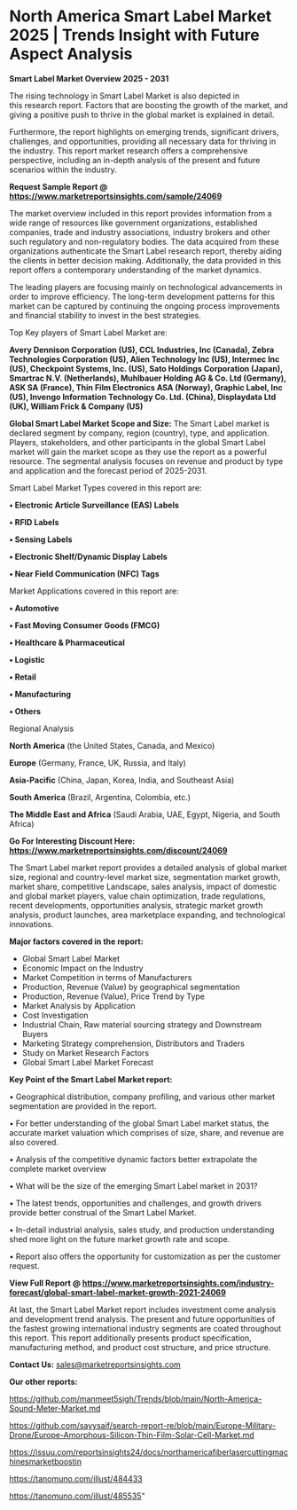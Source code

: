 # North America Smart Label Market 2025 | Trends Insight with Future Aspect Analysis

<Strong> Smart Label Market Overview 2025 - 2031</strong>

The rising technology in Smart Label Market is also depicted in this research report. Factors that are boosting the growth of the market, and giving a positive push to thrive in the global market is explained in detail.

Furthermore, the report highlights on emerging trends, significant drivers, challenges, and opportunities, providing all necessary data for thriving in the industry. This report market research offers a comprehensive perspective, including an in-depth analysis of the present and future scenarios within the industry.

<strong>Request Sample Report @ <a href=https://www.marketreportsinsights.com/sample/24069>https://www.marketreportsinsights.com/sample/24069</a></strong>

The market overview included in this report provides information from a wide range of resources like government organizations, established companies, trade and industry associations, industry brokers and other such regulatory and non-regulatory bodies. The data acquired from these organizations authenticate the Smart Label research report, thereby aiding the clients in better decision making. Additionally, the data provided in this report offers a contemporary understanding of the market dynamics.

The leading players are focusing mainly on technological advancements in order to improve efficiency. The long-term development patterns for this market can be captured by continuing the ongoing process improvements and financial stability to invest in the best strategies.

Top Key players of Smart Label Market are:

<strong>Avery Dennison Corporation (US), CCL Industries, Inc (Canada), Zebra Technologies Corporation (US), Alien Technology Inc (US), Intermec Inc (US), Checkpoint Systems, Inc. (US), Sato Holdings Corporation (Japan), Smartrac N.V. (Netherlands), Muhlbauer Holding AG & Co. Ltd (Germany), ASK SA (France), Thin Film Electronics ASA (Norway), Graphic Label, Inc (US), Invengo Information Technology Co. Ltd. (China), Displaydata Ltd (UK), William Frick & Company (US)</strong>

<strong><b>Global Smart Label Market Scope and Size:</b></strong>
The Smart Label market is declared segment by company, region (country), type, and application. Players, stakeholders, and other participants in the global Smart Label market will gain the market scope as they use the report as a powerful resource. The segmental analysis focuses on revenue and product by type and application and the forecast period of 2025-2031.

Smart Label Market Types covered in this report are:

<strong>• Electronic Article Surveillance (EAS) Labels

• RFID Labels

• Sensing Labels

• Electronic Shelf/Dynamic Display Labels

• Near Field Communication (NFC) Tags</strong>

Market Applications covered in this report are:

<strong>• Automotive

• Fast Moving Consumer Goods (FMCG)

• Healthcare & Pharmaceutical

• Logistic

• Retail

• Manufacturing

• Others</strong> 

Regional Analysis

<strong>North America</strong> (the United States, Canada, and Mexico)

<strong>Europe</strong> (Germany, France, UK, Russia, and Italy)

<strong>Asia-Pacific</strong> (China, Japan, Korea, India, and Southeast Asia)

<strong>South America</strong> (Brazil, Argentina, Colombia, etc.)

<strong>The Middle East and Africa</strong> (Saudi Arabia, UAE, Egypt, Nigeria, and South Africa)

<strong>Go For Interesting Discount Here: <a href=https://www.marketreportsinsights.com/discount/24069>https://www.marketreportsinsights.com/discount/24069</a></strong>

The Smart Label market report provides a detailed analysis of global market size, regional and country-level market size, segmentation market growth, market share, competitive Landscape, sales analysis, impact of domestic and global market players, value chain optimization, trade regulations, recent developments, opportunities analysis, strategic market growth analysis, product launches, area marketplace expanding, and technological innovations.

<strong><b>Major factors covered in the report:</b></strong>
<ul>
  <li>Global Smart Label Market </li>
  <li>Economic Impact on the Industry</li>
  <li>Market Competition in terms of Manufacturers</li>
  <li>Production, Revenue (Value) by geographical segmentation</li>
  <li>Production, Revenue (Value), Price Trend by Type</li>
  <li>Market Analysis by Application</li>
  <li>Cost Investigation</li>
  <li>Industrial Chain, Raw material sourcing strategy and Downstream Buyers</li>
  <li>Marketing Strategy comprehension, Distributors and Traders</li>
  <li>Study on Market Research Factors</li>
  <li>Global Smart Label Market Forecast</li>
</ul>

<strong><b>Key Point of the Smart Label Market report:</b></strong>

• Geographical distribution, company profiling, and various other market segmentation are provided in the report.

• For better understanding of the global Smart Label market status, the accurate market valuation which comprises of size, share, and revenue are also covered.

• Analysis of the competitive dynamic factors better extrapolate the complete market overview

• What will be the size of the emerging Smart Label market in 2031?

• The latest trends, opportunities and challenges, and growth drivers provide better construal of the Smart Label Market.

• In-detail industrial analysis, sales study, and production understanding shed more light on the future market growth rate and scope.

• Report also offers the opportunity for customization as per the customer request.

<strong><b>View Full Report @ <a href=https://www.marketreportsinsights.com/industry-forecast/global-smart-label-market-growth-2021-24069>https://www.marketreportsinsights.com/industry-forecast/global-smart-label-market-growth-2021-24069</a></b></strong>


At last, the Smart Label Market report includes investment come analysis and development trend analysis. The present and future opportunities of the fastest growing international industry segments are coated throughout this report. This report additionally presents product specification, manufacturing method, and product cost structure, and price structure.

<strong>Contact Us:</strong>
sales@marketreportsinsights.com

<strong>Our other reports:</strong>

<a href=https://github.com/manmeet5sigh/Trends/blob/main/North-America-Sound-Meter-Market.md>https://github.com/manmeet5sigh/Trends/blob/main/North-America-Sound-Meter-Market.md</a>

<a href=https://github.com/sayysaif/search-report-re/blob/main/Europe-Military-Drone/Europe-Amorphous-Silicon-Thin-Film-Solar-Cell-Market.md>https://github.com/sayysaif/search-report-re/blob/main/Europe-Military-Drone/Europe-Amorphous-Silicon-Thin-Film-Solar-Cell-Market.md</a>

<a href=https://issuu.com/reportsinsights24/docs/northamericafiberlasercuttingmachinesmarketboostin>https://issuu.com/reportsinsights24/docs/northamericafiberlasercuttingmachinesmarketboostin</a>

<a href=https://tanomuno.com/illust/484433>https://tanomuno.com/illust/484433</a>

<a href=https://tanomuno.com/illust/485535>https://tanomuno.com/illust/485535</a>"
